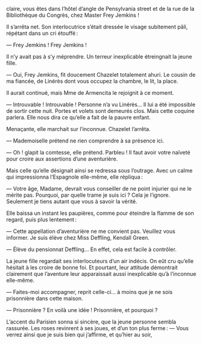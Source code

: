 claire, vous êtes dans l’hôtel d’angle de Pensylvania street et de la rue de la Bibliothèque du Congrès, chez Master Frey Jemkins !

Il s’arrêta net. Son interlocutrice s’était dressée le visage subitement pâli, répétant dans un cri étouffé :

— Frey Jemkins ! Frey Jemkins !

Il n’y avait pas à s’y méprendre. Un terreur inexplicable étreingnait la jeune fille.

— Oui, Frey Jemkins, fit doucement Chazelet totalement ahuri. Le cousin de ma fiancée, de Linérès dont vous occupez la chambre, le lit, la place.

Il aurait continué, mais Mme de Armencita le rejoignit à ce moment.

— Introuvable ! Introuvable ! Personne n’a vu Linérès… Il lui a été impossible de sortir cette nuit. Portes et volets sont demeurés clos. Mais cette coquine parlera. Elle nous dira ce qu’elle a fait de la pauvre enfant.

Menaçante, elle marchait sur l’inconnue. Chazelet l’arrêta.

— Mademoiselle prétend ne rien comprendre à sa présence ici.

— Oh ! glapit la comtesse, elle prétend. Parbleu ! Il faut avoir votre naïveté pour croire aux assertions d’une aventurière.

Mais celle qu’elle désignait ainsi se redressa sous l’outrage. Avec un calme qui impressionna l’Espagnole elle-même, elle répliqua : 

— Votre âge, Madame, devrait vous conseiller de ne point injurier qui ne le mérite pas. Pourquoi, par quelle trame je suis ici ? Cela je l’ignore. Seulement je tiens autant que vous à savoir la vérité.

Elle baissa un instant les paupières, comme pour éteindre la flamme de son regard, puis plus lentement :

— Cette appellation d’aventurière ne me convient pas. Veuillez vous informer. Je suis élève chez Miss Deffling, Kendall Green.

— Élève du pensionnat Deffling… En effet, cela est facile à contrôler.

La jeune fille regardait ses interlocuteurs d’un air indécis. On eût cru
qu’elle hésitait à les croire de bonne foi. Et pourtant, leur attitude
démontrait clairement que l’aventure leur apparaissait aussi inexplicable 
qu’à l’inconnue elle-même.

— Faites-moi accompagner, reprit celle-ci… à moins que je ne sois prisonnière dans cette maison.

— Prisonnière ? En voilà une idée ! Prisonnière, et pourquoi ?

L’accent du Parisien sonna si sincère, que la jeune personne sembla rassurée. Les roses revinrent à ses joues, et d’un ton plus ferme :
— Vous verrez ainsi que je suis bien qui j’affirme, et qu’hier au soir,
